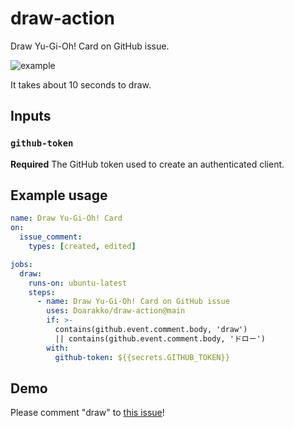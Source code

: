 # draw-action

Draw Yu-Gi-Oh! Card on GitHub issue.

![example](./example.gif)

It takes about 10 seconds to draw.

## Inputs

### `github-token`

**Required** The GitHub token used to create an authenticated client.

## Example usage

```yaml
name: Draw Yu-Gi-Oh! Card
on:
  issue_comment:
    types: [created, edited]

jobs:
  draw:
    runs-on: ubuntu-latest
    steps:
      - name: Draw Yu-Gi-Oh! Card on GitHub issue
        uses: Doarakko/draw-action@main
        if: >-
          contains(github.event.comment.body, 'draw')
          || contains(github.event.comment.body, 'ドロー')
        with:
          github-token: ${{secrets.GITHUB_TOKEN}}
```

## Demo

Please comment "draw" to [this issue](https://github.com/Doarakko/draw-action/issues/1)!
